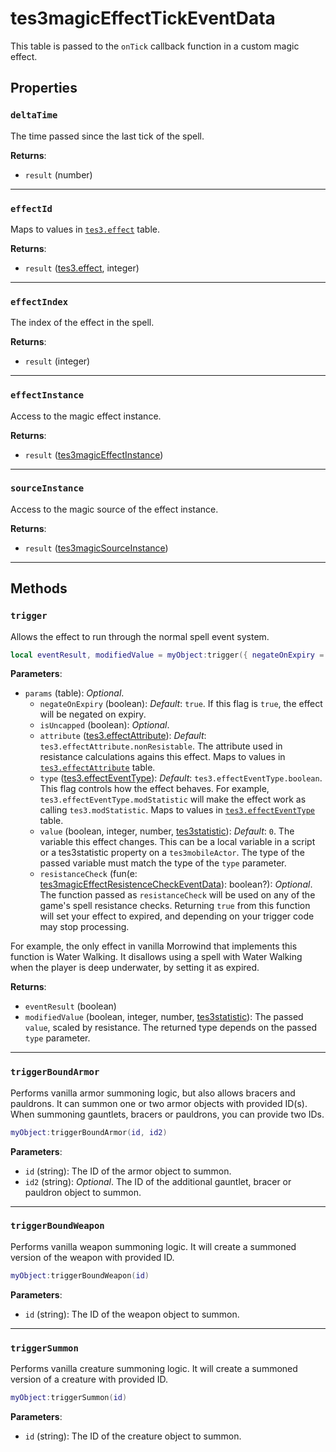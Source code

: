 # tes3magicEffectTickEventData
<div class="search_terms" style="display: none">tes3magiceffecttickeventdata, magiceffecttickeventdata</div>

<!---
	This file is autogenerated. Do not edit this file manually. Your changes will be ignored.
	More information: https://github.com/MWSE/MWSE/tree/master/docs
-->

This table is passed to the `onTick` callback function in a custom magic effect.

## Properties

### `deltaTime`
<div class="search_terms" style="display: none">deltatime</div>

The time passed since the last tick of the spell.

**Returns**:

* `result` (number)

***

### `effectId`
<div class="search_terms" style="display: none">effectid</div>

Maps to values in [`tes3.effect`](https://mwse.github.io/MWSE/references/magic-effects/) table.

**Returns**:

* `result` ([tes3.effect](../references/magic-effects.md), integer)

***

### `effectIndex`
<div class="search_terms" style="display: none">effectindex</div>

The index of the effect in the spell.

**Returns**:

* `result` (integer)

***

### `effectInstance`
<div class="search_terms" style="display: none">effectinstance</div>

Access to the magic effect instance.

**Returns**:

* `result` ([tes3magicEffectInstance](../types/tes3magicEffectInstance.md))

***

### `sourceInstance`
<div class="search_terms" style="display: none">sourceinstance</div>

Access to the magic source of the effect instance.

**Returns**:

* `result` ([tes3magicSourceInstance](../types/tes3magicSourceInstance.md))

***

## Methods

### `trigger`
<div class="search_terms" style="display: none">trigger</div>

Allows the effect to run through the normal spell event system.

```lua
local eventResult, modifiedValue = myObject:trigger({ negateOnExpiry = ..., isUncapped = ..., attribute = ..., type = ..., value = ..., resistanceCheck = ... })
```

**Parameters**:

* `params` (table): *Optional*.
	* `negateOnExpiry` (boolean): *Default*: `true`. If this flag is `true`, the effect will be negated on expiry.
	* `isUncapped` (boolean): *Optional*.
	* `attribute` ([tes3.effectAttribute](../references/effect-attributes.md)): *Default*: `tes3.effectAttribute.nonResistable`. The attribute used in resistance calculations agains this effect. Maps to values in [`tes3.effectAttribute`](https://mwse.github.io/MWSE/references/effect-attributes/) table.
	* `type` ([tes3.effectEventType](../references/effect-event-types.md)): *Default*: `tes3.effectEventType.boolean`. This flag controls how the effect behaves. For example, `tes3.effectEventType.modStatistic` will make the effect work as calling `tes3.modStatistic`. Maps to values in [`tes3.effectEventType`](https://mwse.github.io/MWSE/references/effect-event-types/) table.
	* `value` (boolean, integer, number, [tes3statistic](../types/tes3statistic.md)): *Default*: `0`. The variable this effect changes. This can be a local variable in a script or a tes3statistic property on a `tes3mobileActor`. The type of the passed variable must match the type of the `type` parameter.
	* `resistanceCheck` (fun(e: [tes3magicEffectResistenceCheckEventData](../types/tes3magicEffectResistenceCheckEventData.md)): boolean?): *Optional*. The function passed as `resistanceCheck` will be used on any of the game's spell resistance checks. Returning `true` from this function will set your effect to expired, and depending on your trigger code may stop processing.

For example, the only effect in vanilla Morrowind that implements this function is Water Walking. It disallows using a spell with Water Walking when the player is deep underwater, by setting it as expired.

**Returns**:

* `eventResult` (boolean)
* `modifiedValue` (boolean, integer, number, [tes3statistic](../types/tes3statistic.md)): The passed `value`, scaled by resistance. The returned type depends on the passed `type` parameter.

***

### `triggerBoundArmor`
<div class="search_terms" style="display: none">triggerboundarmor</div>

Performs vanilla armor summoning logic, but also allows bracers and pauldrons. It can summon one or two armor objects with provided ID(s). When summoning gauntlets, bracers or pauldrons, you can provide two IDs.

```lua
myObject:triggerBoundArmor(id, id2)
```

**Parameters**:

* `id` (string): The ID of the armor object to summon.
* `id2` (string): *Optional*. The ID of the additional gauntlet, bracer or pauldron object to summon.

***

### `triggerBoundWeapon`
<div class="search_terms" style="display: none">triggerboundweapon</div>

Performs vanilla weapon summoning logic. It will create a summoned version of the weapon with provided ID.

```lua
myObject:triggerBoundWeapon(id)
```

**Parameters**:

* `id` (string): The ID of the weapon object to summon.

***

### `triggerSummon`
<div class="search_terms" style="display: none">triggersummon</div>

Performs vanilla creature summoning logic. It will create a summoned version of a creature with provided ID.

```lua
myObject:triggerSummon(id)
```

**Parameters**:

* `id` (string): The ID of the creature object to summon.

